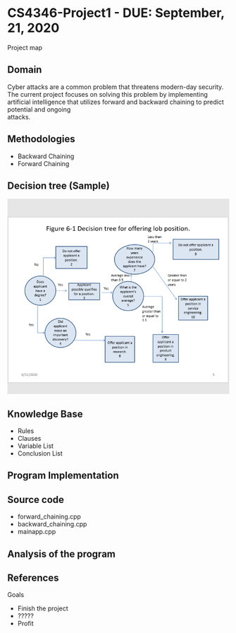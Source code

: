 # CS4346-Project1 - DUE: September, 21, 2020
Project map
## Domain
   Cyber attacks are a common problem that threatens modern-day security.
   The current project focuses on solving this problem by implementing artificial intelligence that utilizes forward and backward chaining to predict potential and ongoing       
   attacks.
## Methodologies
   - Backward Chaining
   - Forward Chaining

## Decision tree (Sample)
   ![alt text](https://github.com/danchris1029/CS4346-Project1/blob/master/images/sample_decisiontree.png)
## Knowledge Base
  * Rules
  * Clauses
  * Variable List
  * Conclusion List

## Program Implementation

## Source code
  * forward_chaining.cpp
  * backward_chaining.cpp
  * mainapp.cpp
   
## Analysis of the program

## References

Goals
  - Finish the project
  - ?????
  - Profit
